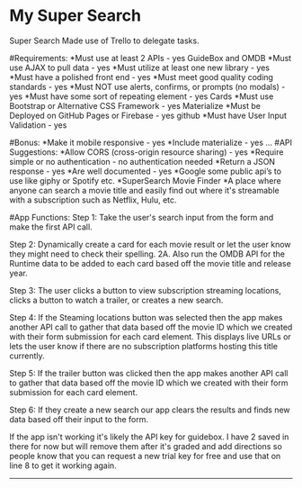 # My Super Search
Super Search
Made use of Trello to delegate tasks.

#Requirements:
*Must use at least 2 APIs - yes GuideBox and OMDB
*Must use AJAX to pull data - yes
*Must utilize at least one new library - yes
*Must have a polished front end - yes
*Must meet good quality coding standards - yes
*Must NOT use alerts, confirms, or prompts (no modals) - yes
*Must have some sort of repeating element - yes Cards
*Must use Bootstrap or Alternative CSS Framework - yes Materialize
*Must be Deployed on GitHub Pages or Firebase - yes github
*Must have User Input Validation - yes

#Bonus:
*Make it mobile responsive - yes
*Include materialize - yes
...
#API Suggestions:
*Allow CORS (cross-origin resource sharing) - yes
*Require simple or no authentication - no authentication needed
*Return a JSON response - yes
*Are well documented - yes
*Google some public api’s to use like giphy or Spotify etc.
*SuperSearch Movie Finder
*A place where anyone can search a movie title and easily find out where it's streamable with a subscription such as Netflix, Hulu, etc.

#App Functions:
Step 1: Take the user's search input from the form and make the first API call.

Step 2: Dynamically create a card for each movie result or let the user know they might need to check their spelling. 
2A. Also run the OMDB API for the Runtime data to be added to each card based off the movie title and release year.

Step 3: The user clicks a button to view subscription streaming locations, clicks a button to watch a trailer, or creates a new search.

Step 4: If the Steaming locations button was selected then the app makes another API call to gather that data based off the movie ID which we created with their form submission for each card element. This displays live URLs or lets the user know if there are no subscription platforms hosting this title currently. 

Step 5: If the trailer button was clicked then the app makes another API call to gather that data based off the movie ID which we created with their form submission for each card element. 

Step 6: If they create a new search our app clears the results and finds new data based off their input to the form. 

If the app isn't working it's likely the API key for guidebox. I have 2 saved in there for now but will remove them after it's graded and add directions so people know that you can request a new trial key for free and use that on line 8 to get it working again.


<!--//From a template I found online//-->
<!--## Getting Started-->
<!---->
<!--These instructions will get you a copy of the project up and running on your local machine for development and testing purposes. See deployment for notes on how to deploy the project on a live system.-->
<!---->
<!--### Prerequisites-->
<!---->
<!--What things you need to install the software and how to install them-->
<!---->
<!--```-->
<!--Give examples-->
<!--```-->
<!---->
<!--### Installing-->
<!---->
<!--A step by step series of examples that tell you how to get a development env running-->
<!---->
<!--Say what the step will be-->
<!---->
<!---->
<!--## Deployment-->
<!---->
<!--Add additional notes about how to deploy this on a live system-->
<!---->
<!--## Built With-->
<!---->
<!--* VSCode -->
<!---->

-------
